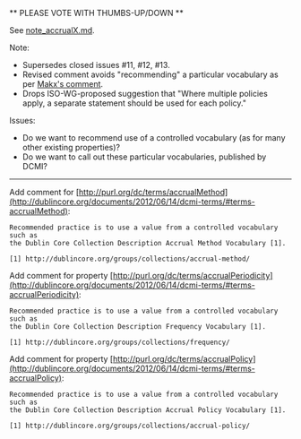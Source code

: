 ** PLEASE VOTE WITH THUMBS-UP/DOWN **

See [note_accrualX.md](../blob/master/proposals/2018_iso-related/note_accrualX.md).

Note: 
* Supersedes closed issues #11, #12, #13.
* Revised comment avoids "recommending" a particular vocabulary as per 
  [Makx's comment](https://github.com/dcmi/usage/issues/12#issuecomment-394728694).
* Drops ISO-WG-proposed suggestion that "Where multiple policies apply, a separate
  statement should be used for each policy."

Issues:
* Do we want to recommend use of a controlled vocabulary (as for many other existing properties)?
* Do we want to call out these particular vocabularies, published by DCMI?

----------------------------------------------------------------------
Add comment for [http://purl.org/dc/terms/accrualMethod](http://dublincore.org/documents/2012/06/14/dcmi-terms/#terms-accrualMethod):

    Recommended practice is to use a value from a controlled vocabulary such as
    the Dublin Core Collection Description Accrual Method Vocabulary [1].  

    [1] http://dublincore.org/groups/collections/accrual-method/
        
Add comment for property [http://purl.org/dc/terms/accrualPeriodicity](http://dublincore.org/documents/2012/06/14/dcmi-terms/#terms-accrualPeriodicity):

    Recommended practice is to use a value from a controlled vocabulary such as
    the Dublin Core Collection Description Frequency Vocabulary [1].
    
    [1] http://dublincore.org/groups/collections/frequency/

Add comment for property [http://purl.org/dc/terms/accrualPolicy](http://dublincore.org/documents/2012/06/14/dcmi-terms/#terms-accrualPolicy):

    Recommended practice is to use a value from a controlled vocabulary such as
    the Dublin Core Collection Description Accrual Policy Vocabulary [1].

    [1] http://dublincore.org/groups/collections/accrual-policy/


